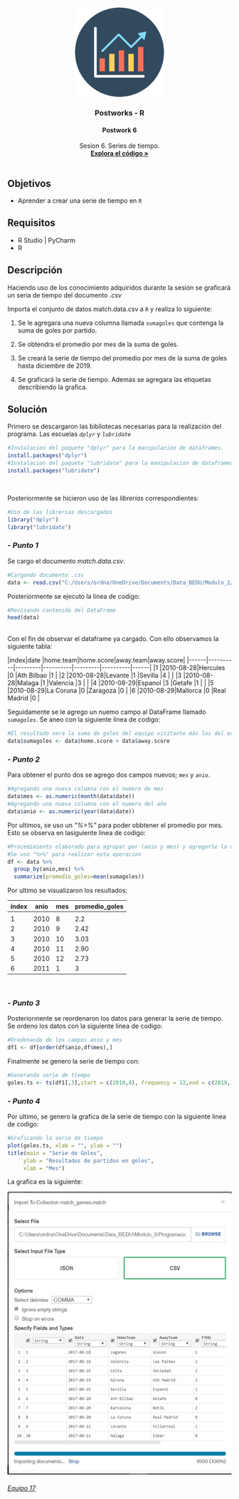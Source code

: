 <!-- PROJECT LOGO -->
<br />
<p align="center">
  <a href="https://github.com/Team-17-Bedu/r-postworks">
    <img src="https://github.com/Team-17-Bedu/r-postworks/blob/main/img/logo.png" alt="Logo" width="200" height="200">
  </a>

  <h3 align="center"><strong>Postworks - R</strong></h3>
  <h4 align="center"><strong>Postwork 6</strong></h4>
  <p align="center">
     Sesion 6. Series de tiempo.
    <br />
    <a href="https://github.com/begeistert/microcontrollers-ccs-c-compiler"><strong>Explora el código »</strong></a>
    <br/>
    <br/>
  </p>
  
</p>

## Objetivos
- Aprender a crear una serie de tiempo en `R`

## Requisitos
- R Studio | PyCharm
- R

## Descripción 
Haciendo uso de los conocimiento adquiridos durante la sesión se graficará un seria de tiempo del documento _.csv_

Importa el conjunto de datos match.data.csv a `R` y realiza lo siguiente:

1. Se le agregara una nueva columna llamada `sumagoles` que contenga la suma de goles por partido.

2. Se obtendra el promedio por mes de la suma de goles. 

3. Se creará la serie de tiempo del promedio por mes de la suma de goles hasta diciembre de 2019.

4. Se graficará la serie de tiempo. Además se agregara las etiquetas describiendo la grafica.

## Solución 

Primero se descargaron las bibliotecas necesarias para la realización del programa. Las escuelas _`dplyr`_ y _`lubridate`_

```r
#Instalacion del paquete "dplyr" para la manipulacion de dataframes.
install.packages("dplyr")
#Instalacion del paquete "lubridate" para la manipulacion de dataframes.
install.packages("lubridate")
```
<br/>

Posteriormente se hicieron uso de las _librerias_  correspondientes:

```r
#Uso de las librerias descargados
library("dplyr")
library("lubridate")
```

### - _Punto 1_

Se cargo el documento _match.data.csv_.

```r
#Cargando documento .csv
data <- read.csv("C:/Users/ordna/OneDrive/Documents/Data_BEDU/Modulo_2/Programacion-con-R-Santander-master/Sesion-06/Postwork/match.data.csv")
```

Posteriormente se ejecuto la linea de codigo:
```r
#Revisando contenido del DataFrame
head(data)
```

<br/>
Con el fin de observar el dataframe ya cargado. Con ello observamos la siguiente tabla:

|index|date      |home.team|home.score|away.team|away.score|
|------|----------|---------|----------|---------|----------|------|
|1     |2010-08-28|Hercules |0         |Ath Bilbao    |1     |
|2     |2010-08-28|Levante  |1         |Sevilla  |4         |      |
|3     |2010-08-28|Malaga   |1         |Valencia |3         |      |
|4     |2010-08-29|Espanol  |3         |Getafe   |1         |      |
|5     |2010-08-29|La Coruna  |0        |Zaragoza  |0     |
|6     |2010-08-29|Mallorca |0         |Real Madrid    |0     |

Seguidamente se le agrego un nuemo campo al DataFrame llamado _`sumagoles`_. Se aneo con la siguiente linea de codigo:
```r
#El resultado sera la suma de goles del equipo visitante más los del equipo local
data$sumagoles <- data$home.score + data$away.score
```

### - _Punto 2_

Para obtener el punto dos se agrego dos campos nuevos; _`mes`_ y _`anio`_.

```r
#Agregando una nueva columna con el numero de mes
data$mes <- as.numeric(month(data$date))
#Agregando una nueva columna con el numero del año
data$anio <- as.numeric(year(data$date))
```

Por ultimos, se uso un _"%>%"_ para poder obbtener el promedio por mes. Esto se observa en lasiguiente linea de codigo:

```r
#Procedimiento elaborado para agrupar por (anio y mes) y agregarle la media
#Se uso "%>%" para realizar esta operacion
df <- data %>% 
  group_by(anio,mes) %>%
  summarize(promedio_goles=mean(sumagoles))
```
Por ultimo se visualizaron los resultados:

|index|anio      |mes     |promedio_goles|
|------|----------|--------|--------------|
|      |<dbl>     |<dbl>   |<dbl>         |
|1     |2010      |8       |2.2           |
|2     |2010      |9       |2.42          |
|3     |2010      |10      |3.03          |
|4     |2010      |11      |2.90          |
|5     |2010      |12      |2.73          |
|6     |2011      |1       |3             |

<br/>

### - _Punto 3_

Posteriormente se reordenaron los datos para generar la serie de tiempo.
<br/>
Se ordeno los datos con la siguiente linea de codigo:

```r
#Oredenando de los campos anio y mes
df1 <- df[order(df$anio,df$mes),]
```

 Finalmente se genero la serie de tiempo con:
 ```r
#Generando serie de tiempo
goles.ts <- ts(df1[,3],start = c(2010,8), frequency = 12,end = c(2019,12))
```
### - _Punto 4_

Por ultimo, se genero la grafica de la serie de tiempo con la siguiente linea de codigo:
 ```r
#Graficando la serie de tiempo 
plot(goles.ts, xlab = "", ylab = "")
title(main = "Serie de Goles",
      ylab = "Resultados de partidos en goles",
      xlab = "Mes")
```

La grafica es la siguiente:

<p align="center">
  <a href="https://github.com/Team-17-Bedu/r-postworks">
    <img src="https://github.com/Team-17-Bedu/r-postworks/blob/main/img/Sesion-06-img.jpeg" alt="Imagen Sesion 6">
  </a>
</p>

###### [Equipo 17](https://github.com/Team-17-Bedu)